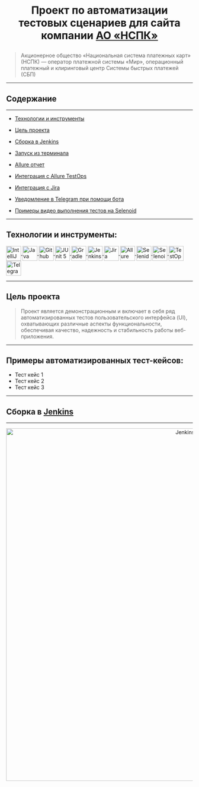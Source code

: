 # <p align="center">Проект по автоматизации тестовых сценариев для сайта компании [АО «НСПК»](https://nspk.ru/)</p>   
  
> Акционерное общество «Национальная система платежных карт» (НСПК) — оператор платежной системы «Мир», операционный платежный и клиринговый центр Системы быстрых платежей (СБП)

 ____
 
## Содержание
____

* <a href="#tools">Технологии и инструменты</a>

* <a href="#project_goal">Цель проекта</a>

* <a href="#jenkins">Сборка в Jenkins</a>

* <a href="#console">Запуск из терминала</a>

* <a href="#allure">Allure отчет</a>

* <a href="#allure-testops">Интеграция с Allure TestOps</a>

* <a href="#jira">Интеграция с Jira</a>

* <a href="#telegram">Уведомление в Telegram при помощи бота</a>

* <a href="#video">Примеры видео выполнения тестов на Selenoid</a>

___
 
<a id="tools"></a>
## <a name="Технологии и инструменты"> Технологии и инструменты: </a>

<p align="left">
<a href="https://www.jetbrains.com/idea/"><img align="center" src="https://cdn.jsdelivr.net/gh/devicons/devicon@latest/icons/intellij/intellij-original.svg" height="40" weight="40" alt="IntelliJ IDEA"/>
<a href="https://www.java.com/ru/"><img align="center" src="https://cdn.jsdelivr.net/gh/devicons/devicon@latest/icons/java/java-original.svg" height="40" weight="40" alt="Java"/>
<a href="https://github.com/"><img align="center" src="https://cdn.jsdelivr.net/gh/devicons/devicon@latest/icons/github/github-original.svg" height="40" weight="40" alt="Github"/>
<a href="https://junit.org/junit5/"><img align="center" src="https://cdn.jsdelivr.net/gh/devicons/devicon@latest/icons/junit/junit-original.svg" height="40" weight="40" alt="JUnit 5"/>
<a href="https://gradle.org/"><img align="center" src="https://cdn.jsdelivr.net/gh/devicons/devicon@latest/icons/gradle/gradle-original.svg" height="40" weight="40" alt="Gradle"/>
<a href="https://www.jenkins.io/"><img align="center" src="https://cdn.jsdelivr.net/gh/devicons/devicon@latest/icons/jenkins/jenkins-original.svg" height="40" weight="40" alt="Jenkins"/>
<a href="https://www.atlassian.com/software/jira"><img align="center" src="https://cdn.jsdelivr.net/gh/devicons/devicon@latest/icons/jira/jira-original.svg" height="40" weight="40" alt="Jira"/>
<a href="https://github.com/allure-framework"><img align="center" src="https://avatars.githubusercontent.com/u/5879127?s=200&v=4" height="40" weight="40" alt="Allure"/>
<a href="https://selenide.org/"><img align="center" src="https://avatars.githubusercontent.com/u/43955696?s=200&v=4" height="40" weight="40" alt="Selenide"/>
<a href="https://aerokube.com/selenoid/"><img align="center" src="https://avatars.githubusercontent.com/u/26328913?s=200&v=4" height="40" weight="40" alt="Selenoid"/>
<a href="https://qameta.io/"><img align="center" src="https://avatars.githubusercontent.com/u/19841150?s=200&v=4" height="40" weight="40" alt="TestOps"/>
<a href="https://telegram.org/"><img align="center" src="https://upload.wikimedia.org/wikipedia/commons/8/83/Telegram_2019_Logo.svg" height="40" weight="40" alt="Telegram"/>
</p>

____

<a id="project_goal"></a>
## <a name="Цель проекта"> Цель проекта </a>

> <p>Проект является демонстрационным и включает в себя ряд автоматизированных тестов пользовательского интерфейса (UI), охватывающих различные аспекты функциональности, обеспечивая качество, надежность и стабильность работы веб-приложения.</p>

 ____

<a id="cases"></a>
## <a name="Примеры автоматизированных тест-кейсов"> Примеры автоматизированных тест-кейсов: </a>

- Тест кейс 1
- Тест кейс 2
- Тест кейс 3

____

<a id="jenkins"></a>
## <a name="Сборка в Jenkins"> Сборка в [Jenkins](https://jenkins.autotests.cloud/job/005-Kornilova_Ann_qa_guru-java_14_jenkins/) </a>
____
<p align="center">  
<a href="https://jenkins.autotests.cloud/job/005-Kornilova_Ann_qa_guru-java_14_jenkins/"><img src="" alt="Jenkins" width="950"/></a>  
</p>
